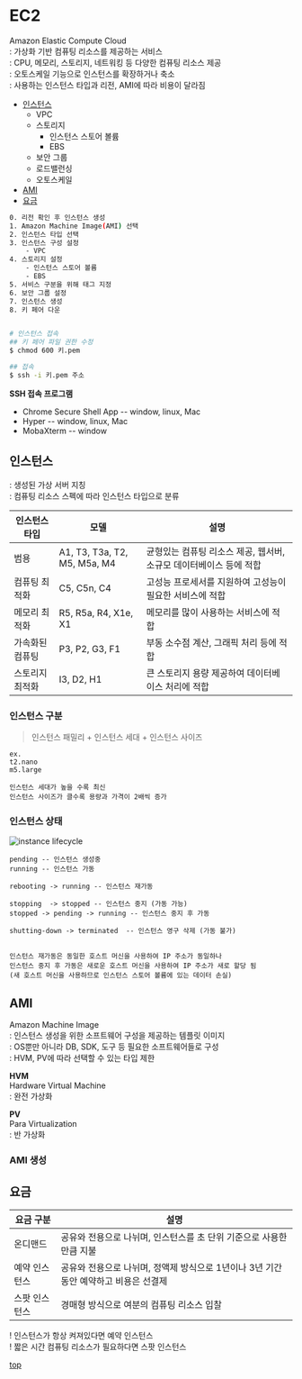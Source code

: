 # EC2
Amazon Elastic Compute Cloud     
: 가상화 기반 컴퓨팅 리소스를 제공하는 서비스       
: CPU, 메모리, 스토리지, 네트워킹 등 다양한 컴퓨팅 리소스 제공   
: 오토스케일 기능으로 인스턴스를 확장하거나 축소    
: 사용하는 인스턴스 타입과 리전, AMI에 따라 비용이 달라짐   


- [인스턴스](#인스턴스)
    - VPC
    - 스토리지
        - 인스턴스 스토어 볼륨
        - EBS
    - 보안 그룹
    - 로드밸런싱
    - 오토스케일
- [AMI](#ami)
- [요금](#요금)


```bash
0. 리전 확인 후 인스턴스 생성  
1. Amazon Machine Image(AMI) 선택
2. 인스턴스 타입 선택
3. 인스턴스 구성 설정
    - VPC
4. 스토리지 설정
    - 인스턴스 스토어 볼륨
    - EBS
5. 서비스 구분을 위해 태그 지정
6. 보안 그룹 설정
7. 인스턴스 생성
8. 키 페어 다운


# 인스턴스 접속
## 키 페어 파일 권한 수정
$ chmod 600 키.pem

## 접속
$ ssh -i 키.pem 주소
```


**SSH 접속 프로그램**  
- Chrome Secure Shell App -- window, linux, Mac
- Hyper -- window, linux, Mac
- MobaXterm -- window



## 인스턴스
: 생성된 가상 서버 지칭     
: 컴퓨팅 리소스 스펙에 따라 인스턴스 타입으로 분류     


인스턴스 타입 | 모델 | 설명
---|---|---
범용 | A1, T3, T3a, T2, M5, M5a, M4 | 균형있는 컴퓨팅 리소스 제공, 웹서버, 소규모 데이터베이스 등에 적합
컴퓨팅 최적화 | C5, C5n, C4 | 고성능 프로세서를 지원하여 고성능이 필요한 서비스에 적합  
메모리 최적화 | R5, R5a, R4, X1e, X1 | 메모리를 많이 사용하는 서비스에 적합  
가속화된 컴퓨팅 | P3, P2, G3, F1 | 부동 소수점 계산, 그래픽 처리 등에 적합  
스토리지 최적화 | I3, D2, H1 | 큰 스토리지 용량 제공하여 데이터베이스 처리에 적합  



### 인스턴스 구분

> 인스턴스 패밀리 + 인스턴스 세대 + 인스턴스 사이즈

```
ex.
t2.nano
m5.large

인스턴스 세대가 높을 수록 최신
인스턴스 사이즈가 클수록 용량과 가격이 2배씩 증가
```



### 인스턴스 상태

![instance lifecycle](
https://docs.aws.amazon.com/ko_kr/AWSEC2/latest/UserGuide/images/instance_lifecycle.png)

```
pending -- 인스턴스 생성중
running -- 인스턴스 가동

rebooting -> running -- 인스턴스 재가동

stopping  -> stopped -- 인스턴스 중지 (가동 가능)
stopped -> pending -> running -- 인스턴스 중지 후 가동

shutting-down -> terminated  -- 인스턴스 영구 삭제 (가동 불가)


인스턴스 재가동은 동일한 호스트 머신을 사용하여 IP 주소가 동일하나
인스턴스 중지 후 가동은 새로운 호스트 머신을 사용하여 IP 주소가 새로 할당 됨
(새 호스트 머신을 사용하므로 인스턴스 스토어 볼륨에 있는 데이터 손실)
```



## AMI
Amazon Machine Image  
: 인스턴스 생성을 위한 소프트웨어 구성을 제공하는 템플릿 이미지  
: OS뿐만 아니라 DB, SDK, 도구 등 필요한 소프트웨어들로 구성   
: HVM, PV에 따라 선택할 수 있는 타입 제한


**HVM**   
Hardware Virtual Machine    
: 완전 가상화


**PV**  
Para Virtualization  
: 반 가상화



### AMI 생성



## 요금
요금 구분 | 설명
---|---
온디맨드      | 공유와 전용으로 나뉘며, 인스턴스를 초 단위 기준으로 사용한 만큼 지불  
예약 인스턴스  | 공유와 전용으로 나뉘며, 정액제 방식으로 1년이나 3년 기간 동안 예약하고 비용은 선결제
스팟 인스턴스  | 경매형 방식으로 여분의 컴퓨팅 리소스 입찰

! 인스턴스가 항상 켜져있다면 예약 인스턴스  
! 짧은 시간 컴퓨팅 리소스가 필요하다면 스팟 인스턴스  



[top](#)
